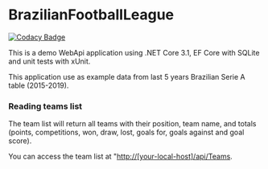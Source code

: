 # BrazilianFootballLeague

[![Codacy Badge](https://api.codacy.com/project/badge/Grade/16661afd7ac54f31889120b932fd16eb)](https://app.codacy.com/manual/RicardoZambon/BrazilianFootballLeague?utm_source=github.com&utm_medium=referral&utm_content=RicardoZambon/BrazilianFootballLeague&utm_campaign=Badge_Grade_Dashboard)

This is a demo WebApi application using .NET Core 3.1, EF Core with SQLite and unit tests with xUnit.

This application use as example data from last 5 years Brazilian Serie A table (2015-2019).

### Reading teams list ###

The team list will return all teams with their position, team name, and totals (points, competitions, won, draw, lost, goals for, goals against and goal score).

You can access the team list at "[http://[your-local-host]/api/Teams](http://[your-local-host]/api/Teams).
